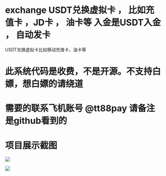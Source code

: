 # exchange USDT兑换虚拟卡 ， 比如充值卡 ，JD卡 ， 油卡等 入金是USDT入金 ， 自动发卡
USDT兑换虚拟卡比如移动充值卡，油卡等
# 此系统代码是收费，不是开源。不支持白嫖，想白嫖的请绕道
# 需要的联系飞机账号 @tt88pay 请备注是github看到的
# 项目展示截图

![](https://www.showdoc.com.cn/server/api/attachment/visitFile?sign=06457861ae08b248fa56dd8760a9b412)

![](https://www.showdoc.com.cn/server/api/attachment/visitFile?sign=4165c8f973b2763a8246ceced8d71733)

